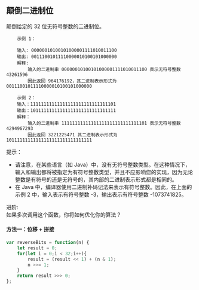 ## 颠倒二进制位

颠倒给定的 32 位无符号整数的二进制位。

        示例 1：

        输入: 00000010100101000001111010011100
        输出: 00111001011110000010100101000000
        解释: 
            输入的二进制串 00000010100101000001111010011100 表示无符号整数 43261596 
            因此返回 964176192，其二进制表示形式为 00111001011110000010100101000000

        示例 2：
        输入：11111111111111111111111111111101
        输出：10111111111111111111111111111111
        解释：
            输入的二进制串 11111111111111111111111111111101 表示无符号整数 4294967293 
            因此返回 3221225471 其二进制表示形式为 10111111111111111111111111111111 

提示：
* 请注意，在某些语言（如 Java）中，没有无符号整数类型。在这种情况下，输入和输出都将被指定为有符号整数类型，并且不应影响您的实现，因为无论整数是有符号的还是无符号的，其内部的二进制表示形式都是相同的。
* 在 Java 中，编译器使用二进制补码记法来表示有符号整数。因此，在上面的 示例 2 中，输入表示有符号整数 -3，输出表示有符号整数 -1073741825。
 

进阶:  
如果多次调用这个函数，你将如何优化你的算法？


#### 方法一：位移 + 拼接

```javascript
var reverseBits = function(n) {
    let result = 0;
    for(let i = 0;i < 32;i++){
        result = (result << 1) + (n & 1);
        n >>= 1;
    }
    return result >>> 0;
};
```

